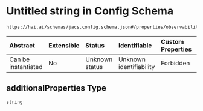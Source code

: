 # Untitled string in Config Schema

```txt
https://hai.ai/schemas/jacs.config.schema.json#/properties/observability/properties/logs/properties/destination/oneOf/2/properties/headers/additionalProperties
```



| Abstract            | Extensible | Status         | Identifiable            | Custom Properties | Additional Properties | Access Restrictions | Defined In                                                                                |
| :------------------ | :--------- | :------------- | :---------------------- | :---------------- | :-------------------- | :------------------ | :---------------------------------------------------------------------------------------- |
| Can be instantiated | No         | Unknown status | Unknown identifiability | Forbidden         | Allowed               | none                | [jacs.config.schema.json\*](../../schemas/jacs.config.schema.json "open original schema") |

## additionalProperties Type

`string`
